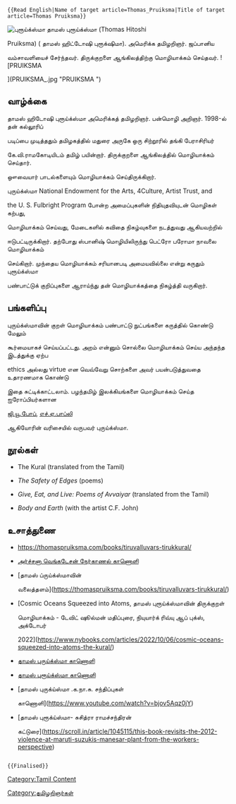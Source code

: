 ```{=mediawiki}
{{Read English|Name of target article=Thomas_Pruiksma|Title of target article=Thomas Pruiksma}}
```
![புரூய்க்ஸ்மா](புரூய்க்ஸ்மா.jpg "புரூய்க்ஸ்மா") தாமஸ் புரூய்க்ஸ்மா (Thomas Hitoshi
Pruiksma) ( தாமஸ் ஹிட்டோஷி புரூக்‌ஷிமா). அமெரிக்க தமிழறிஞர். ஜப்பானிய
வம்சாவளியைச் சேர்ந்தவர். திருக்குறளை ஆங்கிலத்திற்கு மொழியாக்கம் செய்தவர். ![PRUIKSMA
](PRUIKSMA_.jpg "PRUIKSMA ")

## வாழ்க்கை

தாமஸ் ஹிடோஷி புரூய்க்ஸ்மா அமெரிக்கத் தமிழறிஞர். பன்மொழி அறிஞர். 1998-ல் தன் கல்லூரிப்
படிப்பை முடித்ததும் தமிழகத்தில் மதுரை அருகே ஒரு சிற்றூரில் தங்கி பேராசிரியர்
கே.வி.ராமகோடியிடம் தமிழ் பயின்றார். திருக்குறளை ஆங்கிலத்தில் மொழியாக்கம் செய்தார்.
ஔவையார் பாடல்களையும் மொழியாக்கம் செய்திருக்கிறார்.

புருய்க்ஸ்மா National Endowment for the Arts, 4Culture, Artist Trust, and
the U. S. Fulbright Program போன்ற அமைப்புகளின் நிதியுதவியுடன் மொழிகள் கற்பது,
மொழியாக்கம் செய்வது, மேடைகளில் கவிதை நிகழ்வுகளை நடத்துவது ஆகியவற்றில்
ஈடுபட்டிருக்கிறார். தற்போது ஸ்பானிஷ் மொழியிலிருந்து பெட்ரோ பரோமா நாவலை மொழியாக்கம்
செய்கிறார். முந்தைய மொழியாக்கம் சரியானபடி அமையவில்லை என்று கருதும் புரூய்க்ஸ்மா
பண்பாட்டுக் குறிப்புகளை ஆராய்ந்து தன் மொழியாக்கத்தை நிகழ்த்தி வருகிறார்.

## பங்களிப்பு

புருய்க்ஸ்மாவின் குறள் மொழியாக்கம் பண்பாட்டு நுட்பங்களை கருத்தில் கொண்டு மேலும்
கூர்மையாகச் செய்யப்பட்டது. அறம் என்னும் சொல்லை மொழியாக்கம் செய்ய அந்தந்த இடத்துக்கு ஏற்ப
ethics அல்லது virtue என வெவ்வேறு சொற்களை அவர் பயன்படுத்துவதை உதாரணமாக கொண்டு
இதை சுட்டிக்காட்டலாம். பழந்தமிழ் இலக்கியங்களை மொழியாக்கம் செய்த ஐரோப்பியர்களான
[ஜி.யூ.போப்](ஜி.யூ.போப் "wikilink"), [எச்.ஏ.பாப்லி](எச்.ஏ.பாப்லி "wikilink")
ஆகியோரின் வரிசையில் வருபவர் புருய்க்ஸ்மா.

## நூல்கள்

-   The Kural (translated from the Tamil)
-   *The Safety of Edges* (poems)
-   *Give, Eat, and Live: Poems of Avvaiyar* (translated from the Tamil)
-   *Body and Earth* (with the artist C.F. John)

## உசாத்துணை

-   <https://thomaspruiksma.com/books/tiruvalluvars-tirukkural/>
-   [அர்ச்சனா வெங்கடேசன் நேர்காணல் காணொளி](https://youtu.be/mqoXpOn2AxY)
-   [தாமஸ் ப்ருய்க்ஸ்மாவின்
    வலைத்தளம்](https://thomaspruiksma.com/books/tiruvalluvars-tirukkural/)
-   [Cosmic Oceans Squeezed into Atoms, தாமஸ் புரூய்க்ஸ்மாவின் திருக்குறள்
    மொழியாக்கம் - டேவிட் ஷூல்மன் மதிப்புரை, நியுயார்க் ரிவ்யு ஆப் புக்ஸ், அக்டோபர்
    2022](https://www.nybooks.com/articles/2022/10/06/cosmic-oceans-squeezed-into-atoms-the-kural/)
-   [தாமஸ் புருய்க்ஸ்மா காணொளி](https://youtu.be/NU_3PVE96GM)
-   [தாமஸ் புரூய்க்ஸ்மா காணொளி](https://youtu.be/rBVXvzwDfxo)
-   [தாமஸ் புருக்ய்ஸ்மா .க.நா.சு. சந்திப்புகள்
    காணொளி](https://www.youtube.com/watch?v=bjov5Aqz0jY)
-   [தாமஸ் புரூக்ய்ஸ்மா- சுசித்ரா ராமச்சந்திரன்
    கட்டுரை](https://scroll.in/article/1045115/this-book-revisits-the-2012-violence-at-maruti-suzukis-manesar-plant-from-the-workers-perspective)

```{=mediawiki}
{{Finalised}}
```
[Category:Tamil Content](Category:Tamil_Content "wikilink")
[Category:தமிழறிஞர்கள்](Category:தமிழறிஞர்கள் "wikilink")
